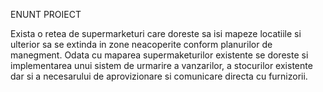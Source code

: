 ENUNT PROIECT 

Exista o retea de supermarketuri care doreste sa isi mapeze locatiile si ulterior sa se extinda in zone neacoperite conform planurilor de manegment. Odata cu maparea supermaketurilor existente se doreste si implementarea unui sistem de urmarire a vanzarilor, a stocurilor existente dar si a necesarului de aprovizionare si comunicare directa cu furnizorii.
